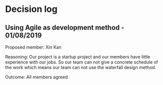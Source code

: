 # Decision log
## Using Agile as development method - 01/08/2019
Proposed member: Xin Kan

Reasoning: Our project is a startup project and our members have little experience with our jobs. So our team can not give a concrete schedule of the work which means our team can not use the waterfall design method.

Outcome: All members agreed
